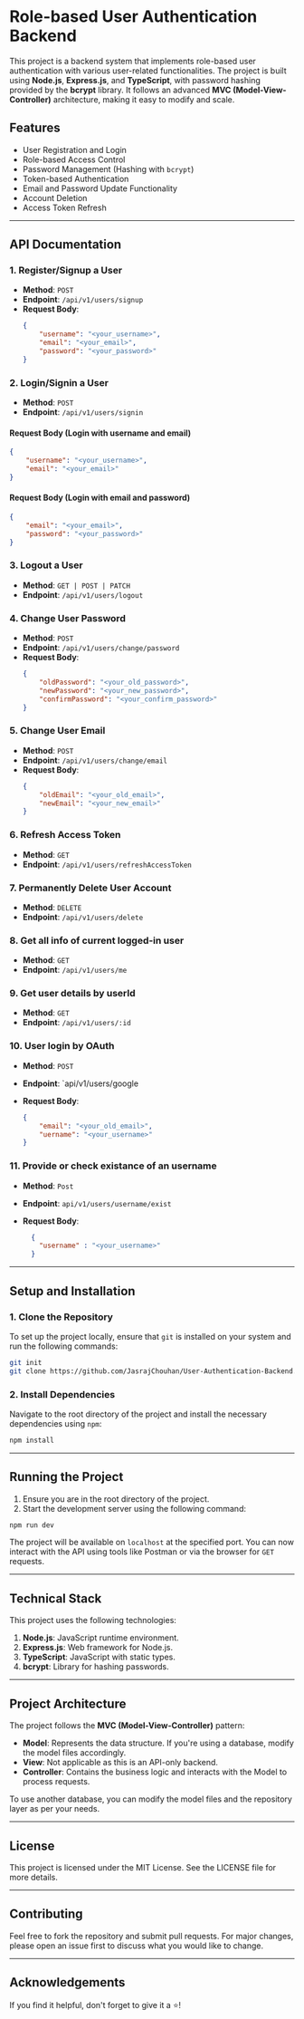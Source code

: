 
# Role-based User Authentication Backend

This project is a backend system that implements role-based user authentication with various user-related functionalities. The project is built using **Node.js**, **Express.js**, and **TypeScript**, with password hashing provided by the **bcrypt** library. It follows an advanced **MVC (Model-View-Controller)** architecture, making it easy to modify and scale.

## Features
- User Registration and Login
- Role-based Access Control
- Password Management (Hashing with `bcrypt`)
- Token-based Authentication
- Email and Password Update Functionality
- Account Deletion
- Access Token Refresh

---

## API Documentation

### 1. Register/Signup a User
- **Method**: `POST`
- **Endpoint**: `/api/v1/users/signup`
- **Request Body**:
  ```json
  {
      "username": "<your_username>",
      "email": "<your_email>",
      "password": "<your_password>"
  }
  ```

### 2. Login/Signin a User
- **Method**: `POST`
- **Endpoint**: `/api/v1/users/signin`

#### Request Body (Login with username and email)
```json
{
    "username": "<your_username>",
    "email": "<your_email>"
}
```

#### Request Body (Login with email and password)
```json
{
    "email": "<your_email>",
    "password": "<your_password>"
}
```

### 3. Logout a User
- **Method**: `GET | POST | PATCH`
- **Endpoint**: `/api/v1/users/logout`

### 4. Change User Password
- **Method**: `POST`
- **Endpoint**: `/api/v1/users/change/password`
- **Request Body**:
  ```json
  {
      "oldPassword": "<your_old_password>",
      "newPassword": "<your_new_password>",
      "confirmPassword": "<your_confirm_password>"
  }
  ```

### 5. Change User Email
- **Method**: `POST`
- **Endpoint**: `/api/v1/users/change/email`
- **Request Body**:
  ```json
  {
      "oldEmail": "<your_old_email>",
      "newEmail": "<your_new_email>"
  }
  ```

### 6. Refresh Access Token
- **Method**: `GET`
- **Endpoint**: `/api/v1/users/refreshAccessToken`

### 7. Permanently Delete User Account
- **Method**: `DELETE`
- **Endpoint**: `/api/v1/users/delete`



### 8. Get all info of current logged-in user
- **Method**: `GET`
- **Endpoint**: `/api/v1/users/me`



### 9. Get user details by userId
- **Method**: `GET`
- **Endpoint**: `/api/v1/users/:id`


### 10. User login by OAuth
- **Method**: `POST`
- **Endpoint**: `api/v1/users/google

- **Request Body**:
  ```json
  {
      "email": "<your_old_email>",
      "uername": "<your_username>"
  }
  ```


### 11. Provide or check existance of an username
- **Method**: `Post`
- **Endpoint**: `api/v1/users/username/exist`

- **Request Body**:
  ```json
    {
      "username" : "<your_username>"
    }
  ```
---

## Setup and Installation

### 1. Clone the Repository
To set up the project locally, ensure that `git` is installed on your system and run the following commands:

```bash
git init
git clone https://github.com/JasrajChouhan/User-Authentication-Backend.git
```

### 2. Install Dependencies
Navigate to the root directory of the project and install the necessary dependencies using `npm`:

```bash
npm install
```

---

## Running the Project

1. Ensure you are in the root directory of the project.
2. Start the development server using the following command:

```bash
npm run dev
```

The project will be available on `localhost` at the specified port. You can now interact with the API using tools like Postman or via the browser for `GET` requests.

---

## Technical Stack

This project uses the following technologies:

1. **Node.js**: JavaScript runtime environment.
2. **Express.js**: Web framework for Node.js.
3. **TypeScript**: JavaScript with static types.
4. **bcrypt**: Library for hashing passwords.

---

## Project Architecture

The project follows the **MVC (Model-View-Controller)** pattern:

- **Model**: Represents the data structure. If you're using a database, modify the model files accordingly.
- **View**: Not applicable as this is an API-only backend.
- **Controller**: Contains the business logic and interacts with the Model to process requests.

To use another database, you can modify the model files and the repository layer as per your needs.

---

## License

This project is licensed under the MIT License. See the LICENSE file for more details.

---

## Contributing

Feel free to fork the repository and submit pull requests. For major changes, please open an issue first to discuss what you would like to change.

---

## Acknowledgements

If you find it helpful, don't forget to give it a ⭐️!
